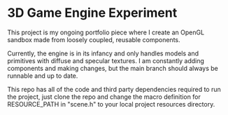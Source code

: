 <h1>3D Game Engine Experiment</h1>
<p>This project is my ongoing portfolio piece where I create an OpenGL sandbox made from loosely coupled, reusable components.</p>
<p>Currently, the engine is in its infancy and only handles models and primitives with diffuse and specular textures. I am constantly adding components and making changes, but the main branch should always be runnable and up to date.</p>
<p>This repo has all of the code and third party dependencies required to run the project, just clone the repo and change the macro definition for RESOURCE_PATH in "scene.h" to your local project resources directory.</p>
